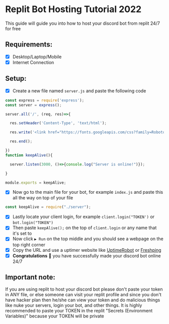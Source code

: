 # Replit Bot Hosting Tutorial 2022
This guide will guide you into how to host your discord bot from replit 24/7 for free 

## Requirements:
- [x] Desktop/Laptop/Mobile 
- [x] Internet Connection

## Setup:
- [x] Create a new file named `server.js` and paste the following code 
```javascript
const express = require('express');
const server = express();

server.all('/', (req, res)=>{

  res.setHeader('Content-Type', 'text/html');

  res.write('<link href="https://fonts.googleapis.com/css?family=Roboto Condensed" rel="stylesheet"> <style> body {font-family: "Roboto Condensed";font-size: 22px;} <p>Hosting Active</p>');

  res.end();

})
function keepAlive(){

  server.listen(3000, ()=>{console.log("Server is online!")});

}

module.exports = keepAlive;
```

- [x] Now go to the main file for your bot, for example `index.js` and paste this all the way on top of your file 
```javascript
const keepAlive = require("./server");
```
- [x] Lastly locate your client login, for example `client.login("TOKEN')` or `bot.login("TOKEN")`
- [x] Then paste `keepAlive();` on the top of `client.login` or any name that it's set to
- [x] Now click `▶️ Run` on the top middle and you should see a webpage on the top right corner
- [x] Copy the URL and use a uptimer website like [UptimeRobot](https://uptimerobot.com) or [Freshping](https://www.freshworks.com/website-monitoring/)
- [x] **Congratulations** 🎊 you have successfully made your discord bot online 24/7

## Important note:
If you are using replit to host your discord bot please don't paste your token in ANY file, or else someone can visit your replit profile and since you don't have hacker plan then he/she can view your token and do malicious things like nuke your servers, login your bot, and other things. It is highly recommended to paste your TOKEN in the replit "Secrets (Environment Variables)" because your TOKEN will be private

